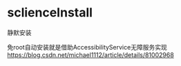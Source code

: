 # sclienceInstall
静默安装

免root自动安装就是借助AccessibilityService无障服务实现
https://blog.csdn.net/michael1112/article/details/81002968
